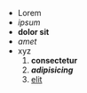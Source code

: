 -   Lorem
-   _ipsum_
-   **dolor sit**
-   _amet_
-   xyz
    1.  **consectetur**
    2.  **_adipisicing_**
    3.  [elit](https://example.com/)